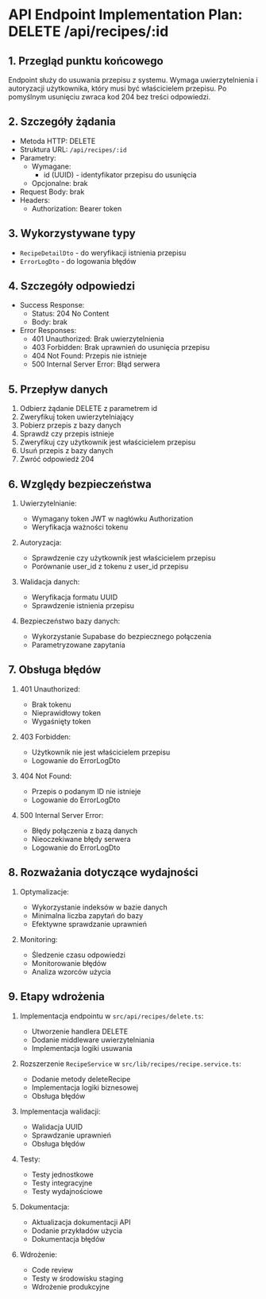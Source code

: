 # API Endpoint Implementation Plan: DELETE /api/recipes/:id

## 1. Przegląd punktu końcowego
Endpoint służy do usuwania przepisu z systemu. Wymaga uwierzytelnienia i autoryzacji użytkownika, który musi być właścicielem przepisu. Po pomyślnym usunięciu zwraca kod 204 bez treści odpowiedzi.

## 2. Szczegóły żądania
- Metoda HTTP: DELETE
- Struktura URL: `/api/recipes/:id`
- Parametry:
  - Wymagane: 
    - id (UUID) - identyfikator przepisu do usunięcia
  - Opcjonalne: brak
- Request Body: brak
- Headers:
  - Authorization: Bearer token

## 3. Wykorzystywane typy
- `RecipeDetailDto` - do weryfikacji istnienia przepisu
- `ErrorLogDto` - do logowania błędów

## 4. Szczegóły odpowiedzi
- Success Response:
  - Status: 204 No Content
  - Body: brak
- Error Responses:
  - 401 Unauthorized: Brak uwierzytelnienia
  - 403 Forbidden: Brak uprawnień do usunięcia przepisu
  - 404 Not Found: Przepis nie istnieje
  - 500 Internal Server Error: Błąd serwera

## 5. Przepływ danych
1. Odbierz żądanie DELETE z parametrem id
2. Zweryfikuj token uwierzytelniający
3. Pobierz przepis z bazy danych
4. Sprawdź czy przepis istnieje
5. Zweryfikuj czy użytkownik jest właścicielem przepisu
6. Usuń przepis z bazy danych
7. Zwróć odpowiedź 204

## 6. Względy bezpieczeństwa
1. Uwierzytelnianie:
   - Wymagany token JWT w nagłówku Authorization
   - Weryfikacja ważności tokenu

2. Autoryzacja:
   - Sprawdzenie czy użytkownik jest właścicielem przepisu
   - Porównanie user_id z tokenu z user_id przepisu

3. Walidacja danych:
   - Weryfikacja formatu UUID
   - Sprawdzenie istnienia przepisu

4. Bezpieczeństwo bazy danych:
   - Wykorzystanie Supabase do bezpiecznego połączenia
   - Parametryzowane zapytania

## 7. Obsługa błędów
1. 401 Unauthorized:
   - Brak tokenu
   - Nieprawidłowy token
   - Wygaśnięty token

2. 403 Forbidden:
   - Użytkownik nie jest właścicielem przepisu
   - Logowanie do ErrorLogDto

3. 404 Not Found:
   - Przepis o podanym ID nie istnieje
   - Logowanie do ErrorLogDto

4. 500 Internal Server Error:
   - Błędy połączenia z bazą danych
   - Nieoczekiwane błędy serwera
   - Logowanie do ErrorLogDto

## 8. Rozważania dotyczące wydajności
1. Optymalizacje:
   - Wykorzystanie indeksów w bazie danych
   - Minimalna liczba zapytań do bazy
   - Efektywne sprawdzanie uprawnień

2. Monitoring:
   - Śledzenie czasu odpowiedzi
   - Monitorowanie błędów
   - Analiza wzorców użycia

## 9. Etapy wdrożenia
1. Implementacja endpointu w `src/api/recipes/delete.ts`:
   - Utworzenie handlera DELETE
   - Dodanie middleware uwierzytelniania
   - Implementacja logiki usuwania

2. Rozszerzenie `RecipeService` w `src/lib/recipes/recipe.service.ts`:
   - Dodanie metody deleteRecipe
   - Implementacja logiki biznesowej
   - Obsługa błędów

3. Implementacja walidacji:
   - Walidacja UUID
   - Sprawdzanie uprawnień
   - Obsługa błędów

4. Testy:
   - Testy jednostkowe
   - Testy integracyjne
   - Testy wydajnościowe

5. Dokumentacja:
   - Aktualizacja dokumentacji API
   - Dodanie przykładów użycia
   - Dokumentacja błędów

6. Wdrożenie:
   - Code review
   - Testy w środowisku staging
   - Wdrożenie produkcyjne 